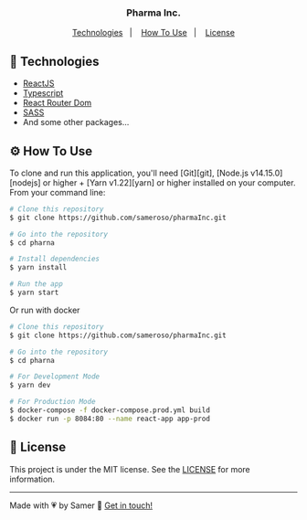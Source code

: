 <h3 align="center">
 Pharma Inc.
</h3>

<p align="center">
  <a href="#rocket-technologies">Technologies</a>&nbsp;&nbsp;&nbsp;|&nbsp;&nbsp;&nbsp;
  <a href="#gear-how-to-use">How To Use</a>&nbsp;&nbsp;&nbsp;|&nbsp;&nbsp;&nbsp;
  <a href="#memo-license">License</a>
</p>

## :rocket: Technologies

- [ReactJS][reactjs]
- [Typescript][typescript]
- [React Router Dom](https://reactrouter.com/web/guides/quick-start)
- [SASS](https://developer.mozilla.org/pt-BR/docs/Web/CSS/@keyframes)
- And some other packages...

## :gear: How To Use

To clone and run this application, you'll need [Git][git], [Node.js v14.15.0][nodejs] or higher + [Yarn v1.22][yarn] or higher installed on your computer. From your command line:

```bash
# Clone this repository
$ git clone https://github.com/sameroso/pharmaInc.git

# Go into the repository
$ cd pharna

# Install dependencies
$ yarn install

# Run the app
$ yarn start
```

Or run with docker

```bash
# Clone this repository
$ git clone https://github.com/sameroso/pharmaInc.git

# Go into the repository
$ cd pharna

# For Development Mode
$ yarn dev

# For Production Mode
$ docker-compose -f docker-compose.prod.yml build
$ docker run -p 8084:80 --name react-app app-prod
```


## :memo: License

This project is under the MIT license. See the [LICENSE](https://github.com/marcelojrfarias/githubexplorer/blob/master/LICENSE) for more information.

---

Made with 💗 by Samer 👋 [Get in touch!](https://www.linkedin.com/in/samer-rola-frontend/)

[typescript]: https://www.typescriptlang.org/
[reactjs]: https://reactjs.org/
[SASS]: https://sass-lang.com/



